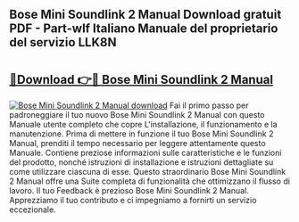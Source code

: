 ## Bose Mini Soundlink 2 Manual Download gratuit PDF - Part-wIf Italiano Manuale del proprietario del servizio LLK8N

# <h2><a href="http://dfd2h3n.blite.top/?on=Bose+Mini+Soundlink+2+Manual">🔗Download 👉🔴 Bose Mini Soundlink 2 Manual</a></h2>

[![Bose Mini Soundlink 2 Manual download](https://i.imgur.com/lujVjoI.png)](http://dfd2h3n.blite.top/?on=Bose+Mini+Soundlink+2+Manual)
Fai il primo passo per padroneggiare il tuo nuovo Bose Mini Soundlink 2 Manual con questo Manuale utente completo che copre L'installazione, il funzionamento e la manutenzione. Prima di mettere in funzione il tuo Bose Mini Soundlink 2 Manual, prenditi il tempo necessario per leggere attentamente questo Manuale. Contiene preziose informazioni sulle caratteristiche e le funzioni del prodotto, nonché istruzioni di installazione e istruzioni dettagliate su come utilizzare ciascuna di esse. Questo straordinario Bose Mini Soundlink 2 Manual offre una Suite completa di funzionalità che ottimizzano il flusso di lavoro. Il tuo Feedback è prezioso Bose Mini Soundlink 2 Manual. Apprezziamo il tuo contributo e ci impegniamo a fornirti un servizio eccezionale.

